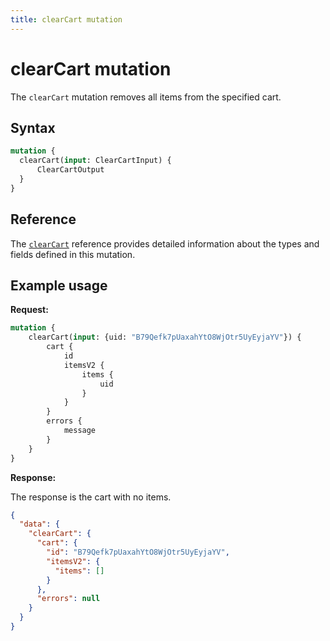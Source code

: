 ```yaml
---
title: clearCart mutation
---
```


# clearCart mutation

The `clearCart` mutation removes all items from the specified cart.

## Syntax

```graphql
mutation {
  clearCart(input: ClearCartInput) {
      ClearCartOutput
  }
}
```

## Reference

The [`clearCart`](https://developer.adobe.com/commerce/webapi/graphql-api/index.html#mutation-clearCart) reference provides detailed information about the types and fields defined in this mutation.

## Example usage

**Request:**

```graphql
mutation {
    clearCart(input: {uid: "B79Qefk7pUaxahYtO8WjOtr5UyEyjaYV"}) {
        cart {
            id
            itemsV2 {
                items {
                    uid
                }
            }
        }
        errors {
            message
        }
    }
}
```

**Response:**

The response is the cart with no items.

```json
{
  "data": {
    "clearCart": {
      "cart": {
        "id": "B79Qefk7pUaxahYtO8WjOtr5UyEyjaYV",
        "itemsV2": {
          "items": []
        }
      },
      "errors": null
    }
  }
}
```
